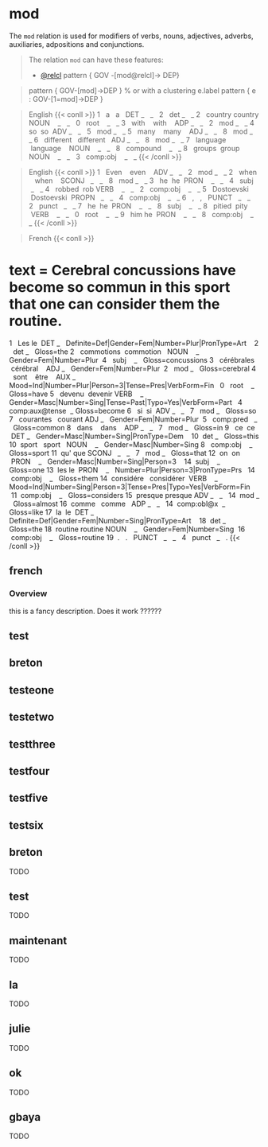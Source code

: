 # mod

The `mod` relation is used for modifiers of verbs, nouns, adjectives, adverbs, auxiliaries, adpositions and conjunctions.


> The relation `mod` can have these features:
> * [@relcl](../../Deep/relcl.md)
> pattern { GOV -[mod@relcl]-> DEP}


> pattern { GOV-[mod]->DEP }
> % or with a clustering e.label 
> pattern { e : GOV-[1=mod]->DEP }
  
> English
{{< conll >}}
1   a   a   DET _   _   2   det _   _
2   country country NOUN    _   _   0   root    _   _
3   with    with    ADP _   _   2   mod _   _
4   so  so  ADV _   _   5   mod _   _
5   many    many    ADJ _   _   8   mod _   _
6   different   different   ADJ _   _   8   mod _   _
7   language    language    NOUN    _   _   8   compound    _   _
8   groups  group   NOUN    _   _   3   comp:obj    _   _
{{< /conll >}}

  
> English
{{< conll >}}
1   Even    even    ADV _   _   2   mod _   _
2   when    when    SCONJ   _   _   8   mod _   _
3   he  he  PRON    _   _   4   subj    _   _
4   robbed  rob VERB    _   _   2   comp:obj    _   _
5   Dostoevski  Dostoevski  PROPN   _   _   4   comp:obj    _   _
6   ,   ,   PUNCT   _   _   2   punct   _   _
7   he  he  PRON    _   _   8   subj    _   _
8   pitied  pity    VERB    _   _   0   root    _   _
9   him he  PRON    _   _   8   comp:obj    _   _
{{< /conll >}}

> French
{{< conll >}}
# text = Cerebral concussions have become so commun in this sport that one can consider them the routine.
1   Les le  DET _   Definite=Def|Gender=Fem|Number=Plur|PronType=Art    2   det _   Gloss=the
2   commotions  commotion   NOUN    _   Gender=Fem|Number=Plur  4   subj    _   Gloss=concussions
3   cérébrales  cérébral    ADJ _   Gender=Fem|Number=Plur  2   mod _   Gloss=cerebral
4   sont    être    AUX _   Mood=Ind|Number=Plur|Person=3|Tense=Pres|VerbForm=Fin   0   root    _   Gloss=have
5   devenu  devenir VERB    _   Gender=Masc|Number=Sing|Tense=Past|Typo=Yes|VerbForm=Part   4   comp:aux@tense  _ Gloss=become
6   si  si  ADV _   _   7   mod _   Gloss=so
7   courantes   courant ADJ _   Gender=Fem|Number=Plur  5   comp:pred   _   Gloss=common
8   dans    dans    ADP _   _   7   mod _   Gloss=in
9   ce  ce  DET _   Gender=Masc|Number=Sing|PronType=Dem    10  det _   Gloss=this
10  sport   sport   NOUN    _   Gender=Masc|Number=Sing 8   comp:obj    _   Gloss=sport
11  qu' que SCONJ   _   _   7   mod _   Gloss=that
12  on  on  PRON    _   Gender=Masc|Number=Sing|Person=3    14  subj    _   Gloss=one
13  les le  PRON    _   Number=Plur|Person=3|PronType=Prs   14  comp:obj    _   Gloss=them
14  considére   considérer  VERB    _   Mood=Ind|Number=Sing|Person=3|Tense=Pres|Typo=Yes|VerbForm=Fin  11  comp:obj    _   Gloss=considers
15  presque presque ADV _   _   14  mod _   Gloss=almost
16  comme   comme   ADP _   _   14  comp:obl@x  _   Gloss=like
17  la  le  DET _   Definite=Def|Gender=Fem|Number=Sing|PronType=Art    18  det _   Gloss=the
18  routine routine NOUN    _   Gender=Fem|Number=Sing  16  comp:obj    _   Gloss=routine
19  .   .   PUNCT   _   _   4   punct   _   .
{{< /conll >}}


## french

### Overview

 this is a fancy description. Does it work ??????



## test 



## breton 



## testeone 



## testetwo 



## testthree 



## testfour 



## testfive 



## testsix 



## breton

 TODO 


## test

 TODO 


## maintenant

 TODO 


## la

 TODO 


## julie

TODO 



## ok

TODO 



## gbaya

TODO 

